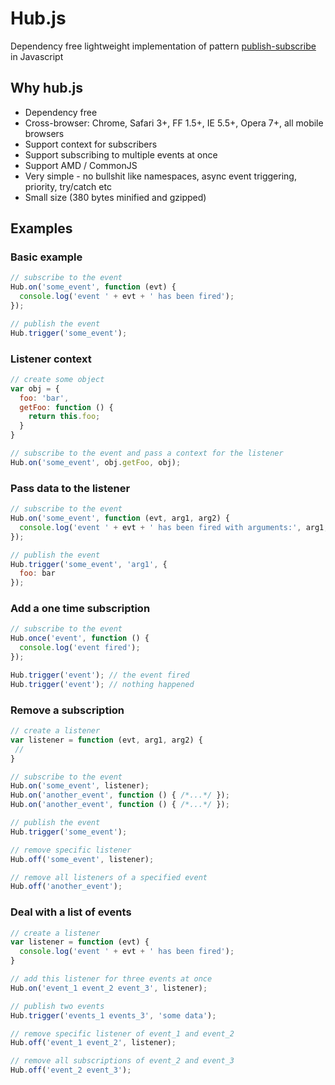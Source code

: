 # Hub.js

Dependency free lightweight implementation of pattern
[publish-subscribe](http://en.wikipedia.org/wiki/Publish/subscribe) in Javascript

## Why hub.js

* Dependency free
* Cross-browser: Chrome, Safari 3+, FF 1.5+, IE 5.5+, Opera 7+, all mobile browsers
* Support context for subscribers
* Support subscribing to multiple events at once
* Support AMD / CommonJS
* Very simple - no bullshit like namespaces, async event triggering, priority, try/catch etc
* Small size (380 bytes minified and gzipped)

## Examples

### Basic example

```javascript
// subscribe to the event
Hub.on('some_event', function (evt) {
  console.log('event ' + evt + ' has been fired');
});

// publish the event
Hub.trigger('some_event');
```

### Listener context

```javascript
// create some object
var obj = {
  foo: 'bar',
  getFoo: function () {
    return this.foo;
  }
}

// subscribe to the event and pass a context for the listener
Hub.on('some_event', obj.getFoo, obj);
```

### Pass data to the listener

```javascript
// subscribe to the event
Hub.on('some_event', function (evt, arg1, arg2) {
  console.log('event ' + evt + ' has been fired with arguments:', arg1, arg2);
});

// publish the event
Hub.trigger('some_event', 'arg1', {
  foo: bar
});
```

### Add a one time subscription

```javascript
// subscribe to the event
Hub.once('event', function () {
  console.log('event fired');
});

Hub.trigger('event'); // the event fired
Hub.trigger('event'); // nothing happened
```

### Remove a subscription

```javascript
// create a listener
var listener = function (evt, arg1, arg2) {
 //
}

// subscribe to the event
Hub.on('some_event', listener);
Hub.on('another_event', function () { /*...*/ });
Hub.on('another_event', function () { /*...*/ });

// publish the event
Hub.trigger('some_event');

// remove specific listener
Hub.off('some_event', listener);

// remove all listeners of a specified event
Hub.off('another_event');
```

### Deal with a list of events

```javascript
// create a listener
var listener = function (evt) {
  console.log('event ' + evt + ' has been fired');
}

// add this listener for three events at once
Hub.on('event_1 event_2 event_3', listener);

// publish two events
Hub.trigger('events_1 events_3', 'some data');

// remove specific listener of event_1 and event_2
Hub.off('event_1 event_2', listener);

// remove all subscriptions of event_2 and event_3
Hub.off('event_2 event_3');
```

